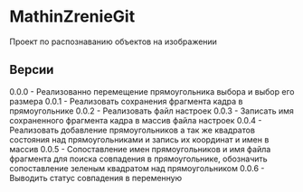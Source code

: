 # MathinZrenieGit

Проект по распознаванию объектов на изображении

<!--Версии-->
## Версии
0.0.0 - Реализованно перемещение прямоугольника выбора и выбор его размера
0.0.1 - Реализовать сохранения фрагмента кадра в прямоугольнике
0.0.2 - Реализовать файл настроек
0.0.3 - Записать имя сохраненного фрагмента кадра в массив файла настроек
0.0.4 - Реализовать добавление прямоугольников а так же квадратов состояния над прямоугольниками и запись их координат и имен в массив
0.0.5 - Сопоставление имен прямоугольников и имя файла фрагмента для поиска совпадения в прямоугольнике, обозначить сопоставление зеленым квадратом над прямоугольником
0.0.6 - Выводить статус совпадения в переменную
 